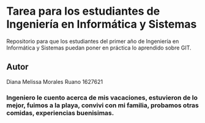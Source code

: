 # Tarea para los estudiantes de Ingeniería en Informática y Sistemas
 Repositorio para que los estudiantes del primer año de Ingeniería en Informática y Sistemas puedan poner en práctica lo aprendido sobre GIT.

## Autor
Diana Melissa Morales Ruano
1627621
### Ingeniero le cuento acerca de mis vacaciones, estuvieron de lo mejor, fuimos a la playa, convivi con mi familia, probamos otras comidas, experiencias buenisimas.